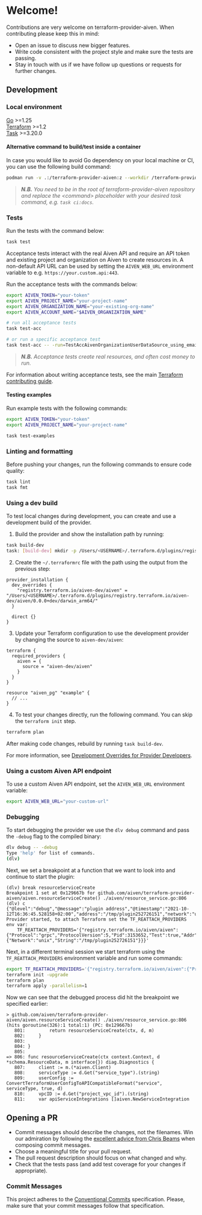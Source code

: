 # Welcome!

Contributions are very welcome on terraform-provider-aiven. When contributing please keep this in mind:

- Open an issue to discuss new bigger features.
- Write code consistent with the project style and make sure the tests are passing.
- Stay in touch with us if we have follow up questions or requests for further changes.

## Development

### Local environment

[Go](https://go.dev/doc/install) >=1.25 \
[Terraform](https://learn.hashicorp.com/tutorials/terraform/install-cli) >=1.2 \
[Task](https://taskfile.dev/#/installation) >=3.20.0

#### Alternative command to build/test inside a container

In case you would like to avoid Go dependency on your local machine or CI, you can use the following build command:

```bash
podman run -v .:/terraform-provider-aiven:z --workdir /terraform-provider-aiven golang:latest <command>
```

> _**N.B.** You need to be in the root of terraform-provider-aiven repository and replace the _&lt;command&gt;_ placeholder with your desired task command, e.g. `task ci:docs`._

### Tests

Run the tests with the command below:

```bash
task test
```

Acceptance tests interact with the real Aiven API and require an API token and existing project and organization on Aiven to create resources in. A non-default API URL can be used by setting the `AIVEN_WEB_URL` environment variable to e.g. `https://your.custom.api:443`.

Run the acceptance tests with the commands below:

```bash
export AIVEN_TOKEN="your-token"
export AIVEN_PROJECT_NAME="your-project-name"
export AIVEN_ORGANIZATION_NAME="your-existing-org-name"
export AIVEN_ACCOUNT_NAME="$AIVEN_ORGANIZATION_NAME"

# run all acceptance tests
task test-acc

# or run a specific acceptance test
task test-acc -- -run=TestAccAivenOrganizationUserDataSource_using_email
```

> _**N.B.** Acceptance tests create real resources, and often cost money to run._

For information about writing acceptance tests, see the main [Terraform contributing guide](https://www.terraform.io/docs/extend/testing/acceptance-tests/index.html).

#### Testing examples

Run example tests with the following commands:

```bash
export AIVEN_TOKEN="your-token"
export AIVEN_PROJECT_NAME="your-project-name"

task test-examples
```

### Linting and formatting

Before pushing your changes, run the following commands to ensure code quality:

```bash
task lint
task fmt
```

### Using a dev build

To test local changes during development, you can create and use a development build of the provider.

1. Build the provider and show the installation path by running:

```bash
task build-dev
task: [build-dev] mkdir -p /Users/<USERNAME>/.terraform.d/plugins/registry.terraform.io/aiven-dev/aiven/0.0.0+dev/darwin_arm64
```

2. Create the `~/.terraformrc` file with the path using the output from the previous step:

```hcl
provider_installation {
  dev_overrides {
    "registry.terraform.io/aiven-dev/aiven" = "/Users/<USERNAME>/.terraform.d/plugins/registry.terraform.io/aiven-dev/aiven/0.0.0+dev/darwin_arm64/"
  }

  direct {}
}
```

3. Update your Terraform configuration to use the development provider by changing the source to `aiven-dev/aiven`:

```hcl
terraform {
  required_providers {
    aiven = {
      source = "aiven-dev/aiven"
    }
  }
}

resource "aiven_pg" "example" {
  // ...
}
```

4. To test your changes directly, run the following command. You can skip the `terraform init` step.

```bash
terraform plan
```

After making code changes, rebuild by running `task build-dev`.

For more information, see [Development Overrides for Provider Developers](https://developer.hashicorp.com/terraform/cli/config/config-file#development-overrides-for-provider-developers).


### Using a custom Aiven API endpoint

To use a custom Aiven API endpoint, set the `AIVEN_WEB_URL` environment variable:

```bash
export AIVEN_WEB_URL="your-custom-url"
```

### Debugging

To start debugging the provider we use the `dlv debug` command and pass the `-debug` flag to the compiled binary:

```bash
dlv debug -- -debug
Type 'help' for list of commands.
(dlv)
```

Next, we set a breakpoint at a function that we want to look into and continue to start the plugin:

```log
(dlv) break resourceServiceCreate
Breakpoint 1 set at 0x129667b for github.com/aiven/terraform-provider-aiven/aiven.resourceServiceCreate() ./aiven/resource_service.go:806
(dlv) c
{"@level":"debug","@message":"plugin address","@timestamp":"2021-10-12T16:36:45.528158+02:00","address":"/tmp/plugin252726151","network":"unix"}
Provider started, to attach Terraform set the TF_REATTACH_PROVIDERS env var:
    TF_REATTACH_PROVIDERS='{"registry.terraform.io/aiven/aiven":{"Protocol":"grpc","ProtocolVersion":5,"Pid":3153652,"Test":true,"Addr":{"Network":"unix","String":"/tmp/plugin252726151"}}}'
```

Next, in a different terminal session we start terraform using the `TF_REATTACH_PROVIDERS` environment variable and run some commands:

```bash
export TF_REATTACH_PROVIDERS='{"registry.terraform.io/aiven/aiven":{"Protocol":"grpc","ProtocolVersion":5,"Pid":3153652,"Test":true,"Addr":{"Network":"unix","String":"/tmp/plugin252726151"}}}'
terraform init -upgrade
terraform plan
terraform apply -parallelism=1
```

Now we can see that the debugged process did hit the breakpoint we specified earlier:

```log
> github.com/aiven/terraform-provider-aiven/aiven.resourceServiceCreate() ./aiven/resource_service.go:806 (hits goroutine(326):1 total:1) (PC: 0x129667b)
   801:			return resourceServiceCreate(ctx, d, m)
   802:		}
   803:
   804:	}
   805:
=> 806:	func resourceServiceCreate(ctx context.Context, d *schema.ResourceData, m interface{}) diag.Diagnostics {
   807:		client := m.(*aiven.Client)
   808:		serviceType := d.Get("service_type").(string)
   809:		userConfig := ConvertTerraformUserConfigToAPICompatibleFormat("service", serviceType, true, d)
   810:		vpcID := d.Get("project_vpc_id").(string)
   811:		var apiServiceIntegrations []aiven.NewServiceIntegration
```

## Opening a PR

- Commit messages should describe the changes, not the filenames. Win our admiration by following the [excellent advice from Chris Beams](https://chris.beams.io/posts/git-commit/) when composing commit messages.
- Choose a meaningful title for your pull request.
- The pull request description should focus on what changed and why.
- Check that the tests pass (and add test coverage for your changes if appropriate).

### Commit Messages

This project adheres to the [Conventional Commits](https://conventionalcommits.org/en/v1.0.0/) specification.
Please, make sure that your commit messages follow that specification.
